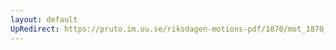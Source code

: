 ```yaml
---
layout: default
UpRedirect: https://pruto.im.uu.se/riksdagen-motions-pdf/1870/mot_1870__ak__2/mot_1870__ak__2-006.pdf
---
```

